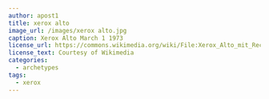 ```yaml
---
author: apost1
title: xerox alto
image_url: /images/xerox alto.jpg
caption: Xerox Alto March 1 1973
license_url: https://commons.wikimedia.org/wiki/File:Xerox_Alto_mit_Rechner.JPG
license_text: Courtesy of Wikimedia
categories:
  - archetypes
tags:
  - xerox
---
```


